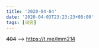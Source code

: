 ```yaml
---
title: '2020-04-04'
date: '2020-04-03T23:23:23+08:00'
tags: [词穷]
---
```


~~404~~ --> <https://t.me/lmm214> 